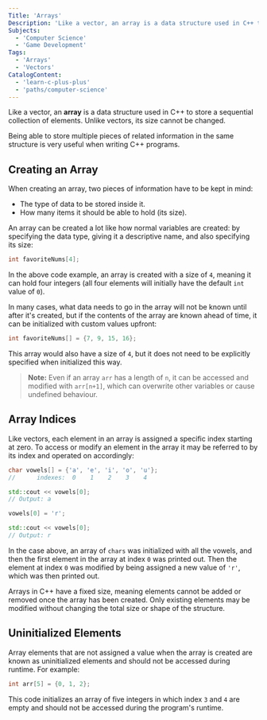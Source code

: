 ```yaml
---
Title: 'Arrays'
Description: 'Like a vector, an array is a data structure used in C++ to store a sequential collection of elements.'
Subjects:
  - 'Computer Science'
  - 'Game Development'
Tags:
  - 'Arrays'
  - 'Vectors'
CatalogContent:
  - 'learn-c-plus-plus'
  - 'paths/computer-science'
---
```


Like a vector, an **array** is a data structure used in C++ to store a sequential collection of elements. Unlike vectors, its size cannot be changed.

Being able to store multiple pieces of related information in the same structure is very useful when writing C++ programs.

## Creating an Array

When creating an array, two pieces of information have to be kept in mind:

- The type of data to be stored inside it.
- How many items it should be able to hold (its size).

An array can be created a lot like how normal variables are created: by specifying the data type, giving it a descriptive name, and also specifying its size:

```cpp
int favoriteNums[4];
```

In the above code example, an array is created with a size of `4`, meaning it can hold four integers (all four elements will initially have the default `int` value of `0`).

In many cases, what data needs to go in the array will not be known until after it's created, but if the contents of the array are known ahead of time, it can be initialized with custom values upfront:

```cpp
int favoriteNums[] = {7, 9, 15, 16};
```

This array would also have a size of `4`, but it does not need to be explicitly specified when initialized this way.

> **Note:** Even if an array `arr` has a length of `n`, it can be accessed and modified with `arr[n+1]`, which can overwrite other variables or cause undefined behaviour.

## Array Indices

Like vectors, each element in an array is assigned a specific index starting at zero. To access or modify an element in the array it may be referred to by its index and operated on accordingly:

```cpp
char vowels[] = {'a', 'e', 'i', 'o', 'u'};
//      indexes:  0    1    2    3    4

std::cout << vowels[0];
// Output: a

vowels[0] = 'r';

std::cout << vowels[0];
// Output: r
```

In the case above, an array of `chars` was initialized with all the vowels, and then the first element in the array at index `0` was printed out. Then the element at index `0` was modified by being assigned a new value of `'r'`, which was then printed out.

Arrays in C++ have a fixed size, meaning elements cannot be added or removed once the array has been created. Only existing elements may be modified without changing the total size or shape of the structure.

## Uninitialized Elements

Array elements that are not assigned a value when the array is created are known as uninitialized elements and should not be accessed during runtime. For example:

```cpp
int arr[5] = {0, 1, 2};
```

This code initializes an array of five integers in which index `3` and `4` are empty and should not be accessed during the program's runtime.
